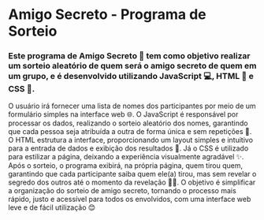 # Amigo Secreto - Programa de Sorteio

### Este programa de Amigo Secreto 🎁 tem como objetivo realizar um sorteio aleatório de quem será o amigo secreto de quem em um grupo, e é desenvolvido utilizando JavaScript 💻, HTML 📝 e CSS 🎨.
O usuário irá fornecer uma lista de nomes dos participantes por meio de um formulário simples na interface web 🌐. O JavaScript é responsável por processar os dados, realizando o sorteio aleatório dos nomes, garantindo que cada pessoa seja atribuída a outra de forma única e sem repetições 🔄. O HTML estrutura a interface, proporcionando um layout simples e intuitivo para a entrada de dados e exibição dos resultados 👀. Já o CSS é utilizado para estilizar a página, deixando a experiência visualmente agradável ✨.
Após o sorteio, o programa exibirá, na própria página, quem tirou quem, garantindo que cada participante saiba quem ele(a) tirou, mas sem revelar o segredo dos outros até o momento da revelação 🕵️‍♂️. O objetivo é simplificar a organização do sorteio de amigo secreto, tornando o processo mais rápido, justo e acessível para todos os envolvidos, com uma interface web leve e de fácil utilização 😊
